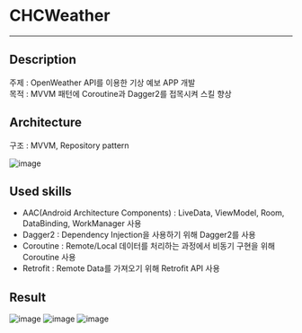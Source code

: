 # CHCWeather
<hr/>

## Description
주제 : OpenWeather API를 이용한 기상 예보 APP 개발   
목적 : MVVM 패턴에 Coroutine과 Dagger2를 접목시켜 스킬 향상

## Architecture

구조 : MVVM, Repository pattern


![image](https://user-images.githubusercontent.com/49948533/198835641-b8ee80ca-fc13-46de-a31f-952f0ac9c679.png)




## Used skills
* AAC(Android Architecture Components) : LiveData, ViewModel, Room, DataBinding, WorkManager 사용
* Dagger2 : Dependency Injection을 사용하기 위해 Dagger2를 사용
* Coroutine : Remote/Local 데이터를 처리하는 과정에서 비동기 구현을 위해 Coroutine 사용
* Retrofit : Remote Data를 가져오기 위해 Retrofit API 사용

## Result
![image](https://user-images.githubusercontent.com/49948533/198836112-7d0b925a-d689-404f-8a80-a09a6cee57da.png)
![image](https://user-images.githubusercontent.com/49948533/198836128-51b71678-5334-4794-850d-d5bfb72c7e23.png)
![image](https://user-images.githubusercontent.com/49948533/198836506-e54dd10f-1cf5-4f26-a015-2507ef38c634.png)



